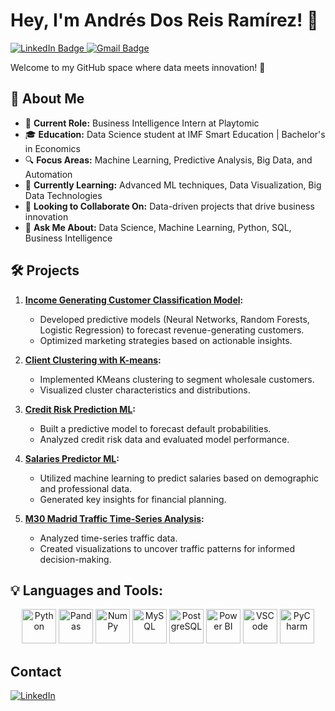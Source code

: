 # Hey, I'm Andrés Dos Reis Ramírez! 👋

<div id="badges">
  <a href="https://www.linkedin.com/in/andres-dos-reis-ramirez/">
    <img src="https://img.shields.io/badge/LinkedIn-blue?style=for-the-badge&logo=linkedin&logoColor=white" alt="LinkedIn Badge"/>
  </a>
  <a href="mailto:andres@example.com">
    <img src="https://img.shields.io/badge/Gmail-D14836?style=for-the-badge&logo=gmail&logoColor=white" alt="Gmail Badge"/>
  </a>
</div>

Welcome to my GitHub space where data meets innovation! 🚀

## 🌟 About Me
- 💼 **Current Role:** Business Intelligence Intern at Playtomic
- 🎓 **Education:** Data Science student at IMF Smart Education | Bachelor's in Economics
- 🔍 **Focus Areas:** Machine Learning, Predictive Analysis, Big Data, and Automation
- 🌱 **Currently Learning:** Advanced ML techniques, Data Visualization, Big Data Technologies
- 👯 **Looking to Collaborate On:** Data-driven projects that drive business innovation
- 💬 **Ask Me About:** Data Science, Machine Learning, Python, SQL, Business Intelligence

## 🛠️ Projects
1. **[Income Generating Customer Classification Model](https://github.com/AndresDosReis/Income-Generating-Customer-Classification):** 
   - Developed predictive models (Neural Networks, Random Forests, Logistic Regression) to forecast revenue-generating customers.
   - Optimized marketing strategies based on actionable insights.

2. **[Client Clustering with K-means](https://github.com/AndresDosReis/Client-Clustering-Kmeans):** 
   - Implemented KMeans clustering to segment wholesale customers.
   - Visualized cluster characteristics and distributions.

3. **[Credit Risk Prediction ML](https://github.com/AndresDosReis/Credit-Risk-Prediction):** 
   - Built a predictive model to forecast default probabilities.
   - Analyzed credit risk data and evaluated model performance.

4. **[Salaries Predictor ML](https://github.com/AndresDosReis/Salaries-Predictor):** 
   - Utilized machine learning to predict salaries based on demographic and professional data.
   - Generated key insights for financial planning.

5. **[M30 Madrid Traffic Time-Series Analysis](https://github.com/AndresDosReis/Madrid-Traffic-Analysis):** 
   - Analyzed time-series traffic data.
   - Created visualizations to uncover traffic patterns for informed decision-making.

## 💡 Languages and Tools:
<p align="center">
    <img src="https://cdn.jsdelivr.net/gh/devicons/devicon/icons/python/python-original.svg" title="Python" alt="Python" width="55" height="55"/>
    <img src="https://cdn.jsdelivr.net/gh/devicons/devicon/icons/pandas/pandas-original.svg" title="Pandas" alt="Pandas" width="55" height="55"/>
    <img src="https://cdn.jsdelivr.net/gh/devicons/devicon/icons/numpy/numpy-original.svg" title="NumPy" alt="NumPy" width="55" height="55"/>
    <img src="https://cdn.jsdelivr.net/gh/devicons/devicon/icons/mysql/mysql-original.svg" title="MySQL" alt="MySQL" width="55" height="55"/>
    <img src="https://cdn.jsdelivr.net/gh/devicons/devicon/icons/postgresql/postgresql-original.svg" title="PostgreSQL" alt="PostgreSQL" width="55" height="55"/>
    <img src="https://cdn.jsdelivr.net/gh/devicons/devicon/icons/powerbi/powerbi-original.svg" title="Power BI" alt="Power BI" width="55" height="55"/>
    <img src="https://cdn.jsdelivr.net/gh/devicons/devicon/icons/vscode/vscode-original.svg" title="VSCode" alt="VSCode" width="55" height="55"/>
    <img src="https://cdn.jsdelivr.net/gh/devicons/devicon/icons/pycharm/pycharm-original.svg" title="PyCharm" alt="PyCharm" width="55" height="55"/>
</p>

## Contact

[![LinkedIn](https://img.shields.io/badge/LinkedIn-Andrés%20Dos%20Reis%20Ramírez-0A66C2?style=for-the-badge&logo=linkedin&logoColor=white)](https://www.linkedin.com/in/andres-dos-reis-ramirez/)

